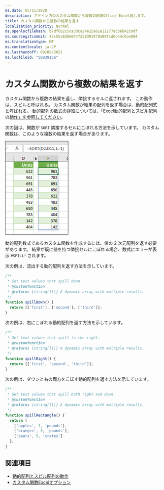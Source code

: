 ```yaml
---
ms.date: 05/11/2020
description: アドイン内のカスタム関数から複数の結果Office Excel返します。
title: カスタム関数から複数の結果を返す
localization_priority: Normal
ms.openlocfilehash: b7df6b2c5ca3dca24615a61e11277ac36b42c0df
ms.sourcegitcommit: 42c55a8d8e0447258393979a09f1ddb44c6be884
ms.translationtype: MT
ms.contentlocale: ja-JP
ms.lasthandoff: 09/08/2021
ms.locfileid: "58939156"
---
```

# <a name="return-multiple-results-from-your-custom-function"></a>カスタム関数から複数の結果を返す

カスタム関数から複数の結果を返し、隣接するセルに返されます。 この動作は、スピルと呼ばれる。 カスタム関数が結果の配列を返す場合は、動的配列式と呼ばれる。 動的配列の数式の詳細については、「Excel動的配列とスピル配列の[動作」を参照してください](https://support.microsoft.com/office/205c6b06-03ba-4151-89a1-87a7eb36e531)。

次の図は、関数が `SORT` 隣接するセルにこぼれる方法を示しています。 カスタム関数は、このような複数の結果を返す場合があります。

![複数の結果を複数のセルに表示する 'SORT' 関数のスクリーン ショット。](../images/dynamic-array-spill.png)

動的配列数式であるカスタム関数を作成するには、値の 2 次元配列を返す必要があります。 結果が既に値を持つ隣接セルにこぼれる場合、数式にエラーが表示 `#SPILL!` されます。

次の例は、流出する動的配列を返す方法を示しています。

```javascript
/**
 * Get text values that spill down.
 * @customfunction
 * @returns {string[][]} A dynamic array with multiple results.
 */
function spillDown() {
  return [['first'], ['second'], ['third']];
}
```

次の例は、右にこぼれる動的配列を返す方法を示しています。 

```javascript
/**
 * Get text values that spill to the right.
 * @customfunction
 * @returns {string[][]} A dynamic array with multiple results.
 */
function spillRight() {
  return [['first', 'second', 'third']];
}
```

次の例は、ダウンと右の両方をこぼす動的配列を返す方法を示しています。

```javascript
/**
 * Get text values that spill both right and down.
 * @customfunction
 * @returns {string[][]} A dynamic array with multiple results.
 */
function spillRectangle() {
  return [
    ['apples', 1, 'pounds'],
    ['oranges', 3, 'pounds'],
    ['pears', 5, 'crates']
  ];
}
```

## <a name="see-also"></a>関連項目

- [動的配列とスピル配列の動作](https://support.microsoft.com/office/205c6b06-03ba-4151-89a1-87a7eb36e531)
- [カスタム関数Excelオプション](custom-functions-parameter-options.md)